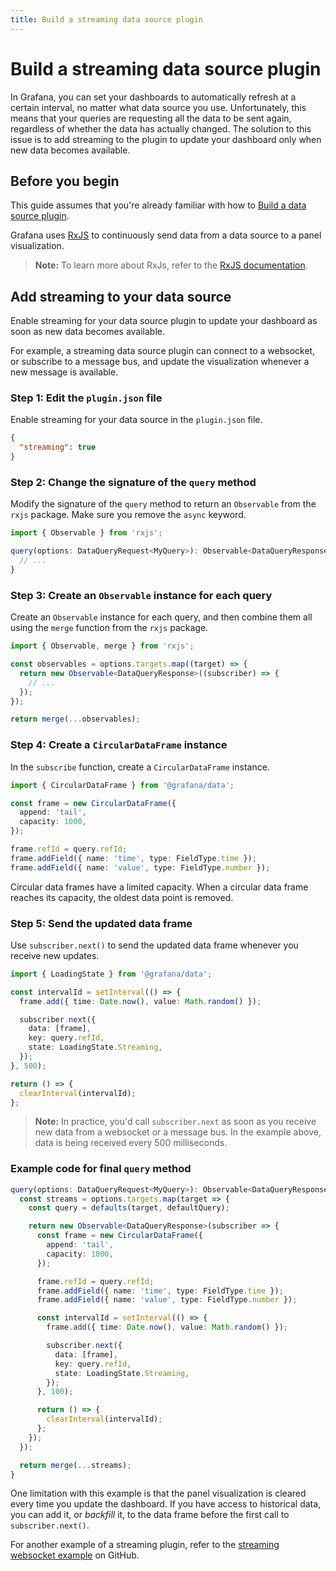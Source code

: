 ```yaml
---
title: Build a streaming data source plugin
---
```


# Build a streaming data source plugin

In Grafana, you can set your dashboards to automatically refresh at a certain interval, no matter what data source you use. Unfortunately, this means that your queries are requesting all the data to be sent again, regardless of whether the data has actually changed. The solution to this issue is to add streaming to the plugin to update your dashboard only when new data becomes available.

## Before you begin

This guide assumes that you're already familiar with how to [Build a data source plugin](/tutorials/build-a-data-source-plugin/).

Grafana uses [RxJS](https://rxjs.dev/) to continuously send data from a data source to a panel visualization.

> **Note:** To learn more about RxJs, refer to the [RxJS documentation](https://rxjs.dev/guide/overview).

## Add streaming to your data source

Enable streaming for your data source plugin to update your dashboard as soon as new data becomes available.

For example, a streaming data source plugin can connect to a websocket, or subscribe to a message bus, and update the visualization whenever a new message is available.

### Step 1: Edit the `plugin.json` file

Enable streaming for your data source in the `plugin.json` file.

```json
{
  "streaming": true
}
```

### Step 2: Change the signature of the `query` method

Modify the signature of the `query` method to return an `Observable` from the `rxjs` package. Make sure you remove the `async` keyword.

```ts
import { Observable } from 'rxjs';
```

```ts
query(options: DataQueryRequest<MyQuery>): Observable<DataQueryResponse> {
  // ...
}
```

### Step 3: Create an `Observable` instance for each query

Create an `Observable` instance for each query, and then combine them all using the `merge` function from the `rxjs` package.

```ts
import { Observable, merge } from 'rxjs';
```

```ts
const observables = options.targets.map((target) => {
  return new Observable<DataQueryResponse>((subscriber) => {
    // ...
  });
});

return merge(...observables);
```

### Step 4: Create a `CircularDataFrame` instance

In the `subscribe` function, create a `CircularDataFrame` instance.

```ts
import { CircularDataFrame } from '@grafana/data';
```

```ts
const frame = new CircularDataFrame({
  append: 'tail',
  capacity: 1000,
});

frame.refId = query.refId;
frame.addField({ name: 'time', type: FieldType.time });
frame.addField({ name: 'value', type: FieldType.number });
```

Circular data frames have a limited capacity. When a circular data frame reaches its capacity, the oldest data point is removed.

### Step 5: Send the updated data frame

Use `subscriber.next()` to send the updated data frame whenever you receive new updates.

```ts
import { LoadingState } from '@grafana/data';
```

```ts
const intervalId = setInterval(() => {
  frame.add({ time: Date.now(), value: Math.random() });

  subscriber.next({
    data: [frame],
    key: query.refId,
    state: LoadingState.Streaming,
  });
}, 500);

return () => {
  clearInterval(intervalId);
};
```

> **Note:** In practice, you'd call `subscriber.next` as soon as you receive new data from a websocket or a message bus. In the example above, data is being received every 500 milliseconds.

### Example code for final `query` method

```ts
query(options: DataQueryRequest<MyQuery>): Observable<DataQueryResponse> {
  const streams = options.targets.map(target => {
    const query = defaults(target, defaultQuery);

    return new Observable<DataQueryResponse>(subscriber => {
      const frame = new CircularDataFrame({
        append: 'tail',
        capacity: 1000,
      });

      frame.refId = query.refId;
      frame.addField({ name: 'time', type: FieldType.time });
      frame.addField({ name: 'value', type: FieldType.number });

      const intervalId = setInterval(() => {
        frame.add({ time: Date.now(), value: Math.random() });

        subscriber.next({
          data: [frame],
          key: query.refId,
          state: LoadingState.Streaming,
        });
      }, 100);

      return () => {
        clearInterval(intervalId);
      };
    });
  });

  return merge(...streams);
}
```

One limitation with this example is that the panel visualization is cleared every time you update the dashboard. If you have access to historical data, you can add it, or _backfill_ it, to the data frame before the first call to `subscriber.next()`.

For another example of a streaming plugin, refer to the [streaming websocket example](https://github.com/grafana/grafana-plugin-examples/tree/main/examples/datasource-streaming-websocket) on GitHub.

